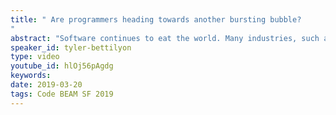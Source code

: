 ```yaml
---
title: " Are programmers heading towards another bursting bubble?
"
abstract: "Software continues to eat the world. Many industries, such as retail and publishing, have already been swallowed whole. Television and advertising are half digested, bioscience is in the crosshairs. From punch cards, to octal, to assembly language, to static languages, to dynamic languages... software has always been used to make itself irrelevant. Which software subdomains are about to be eaten?"
speaker_id: tyler-bettilyon
type: video
youtube_id: hlOj56pAgdg
keywords: 
date: 2019-03-20
tags: Code BEAM SF 2019
---
```


